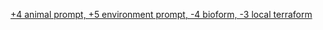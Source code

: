 [+4 animal prompt, +5 environment prompt, -4 bioform, -3 local terraform](https://old.reddit.com/r/GodhoodWB/comments/fr5ib1/endless_pantheon_turn_3/fly7o3a/)